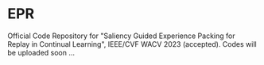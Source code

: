 # EPR
 Official Code Repository for "Saliency Guided Experience Packing for Replay in Continual Learning", IEEE/CVF WACV 2023 (accepted).
Codes will be uploaded soon ...
